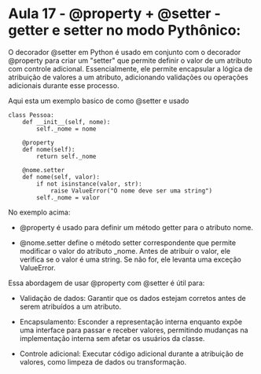 # Aula 17 - @property + @setter - getter e setter no modo Pythônico:
O decorador @setter em Python é usado em conjunto com o decorador @property para criar um "setter" que permite definir o valor de um atributo com controle adicional. Essencialmente, ele permite encapsular a lógica de atribuição de valores a um atributo, adicionando validações ou operações adicionais durante esse processo.

Aqui esta um exemplo basico de como @setter e usado

    class Pessoa:
        def __init__(self, nome):
            self._nome = nome

        @property
        def nome(self):
            return self._nome

        @nome.setter
        def nome(self, valor):
            if not isinstance(valor, str):
                raise ValueError("O nome deve ser uma string")
            self._nome = valor

No exemplo acima:

- @property é usado para definir um método getter para o atributo nome.

- @nome.setter define o método setter correspondente que permite modificar o valor do atributo _nome. Antes de atribuir o valor, ele verifica se o valor é uma string. Se não for, ele levanta uma exceção ValueError.

Essa abordagem de usar @property com @setter é útil para:

- Validação de dados: Garantir que os dados estejam corretos antes de serem atribuídos a um atributo.

- Encapsulamento: Esconder a representação interna enquanto expõe uma interface para passar e receber valores, permitindo mudanças na implementação interna sem afetar os usuários da classe.

- Controle adicional: Executar código adicional durante a atribuição de valores, como limpeza de dados ou transformação.